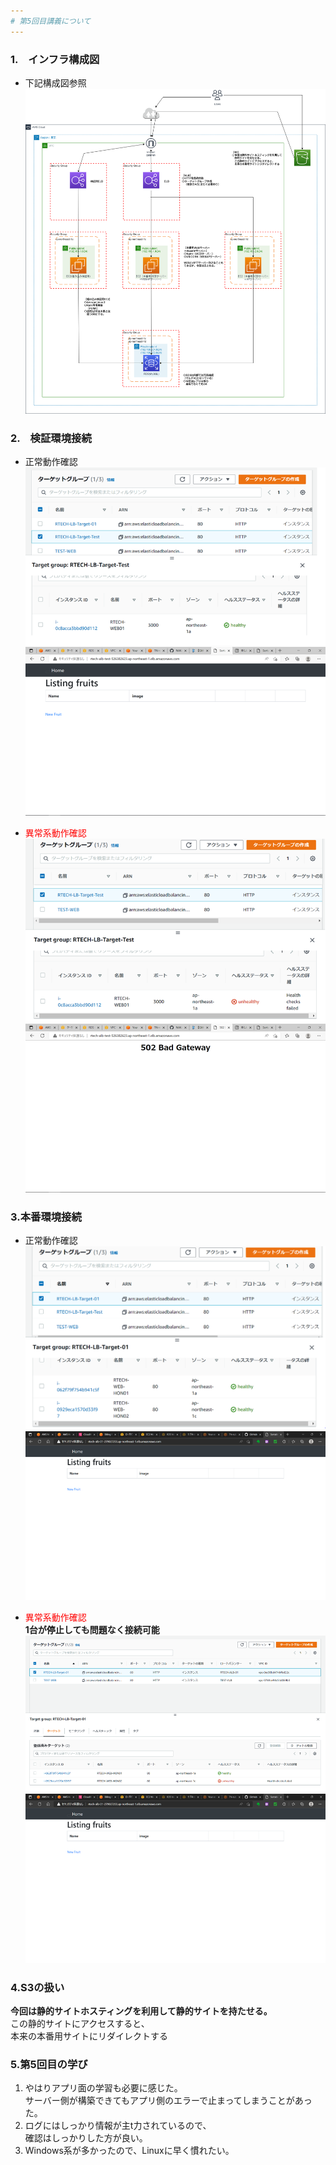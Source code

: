 ```yaml
---
# 第5回目講義について
---
```


### 1.　インフラ構成図
* 下記構成図参照  
![構成図](./images/lecture05_kouseizu.png "kouseizu")

### 2.　検証環境接続

* 正常動作確認  
![正常系01](./images/Lecture05_kenshou_OK_01.png "kenshouseijou01")  
![正常系02](./images/Lecture05_kenshou_OK_02.png "kenshouseijou02")  
  
* <font color="red">異常系動作確認</font>  
![異常系01](./images/Lecture05_kenshou_NG_01.png "kenshouijou01")  
![異常系02](./images/Lecture05_kenshou_NG_02.png "kenshouijou02")  

### 3.本番環境接続

* 正常動作確認  
![正常系01](./images/Lecture05_honban_OK_01.png "honbanseijou01")  
![正常系02](./images/Lecture05_honban_OK_02.png "honbanseijou02")  

* <font color="red">異常系動作確認</font>  
**1台が停止しても問題なく接続可能**  
![異常系01](./images/Lecture05_honban_NG_01.png "honbanijou01")  
![異常系02](./images/Lecture05_honban_NG_02.png "honbanijou02")  

### 4.S3の扱い

**今回は静的サイトホスティングを利用して静的サイトを持たせる。**  
  この静的サイトにアクセスすると、  
  本来の本番用サイトにリダイレクトする
  
### 5.第5回目の学び

1. やはりアプリ面の学習も必要に感じた。  
サーバー側が構築できてもアプリ側のエラーで止まってしまうことがあった。  
2. ログにはしっかり情報が主t力されているので、  
確認はしっかりした方が良い。  
3. Windows系が多かったので、Linuxに早く慣れたい。